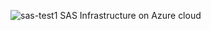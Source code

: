 ![sas-test1](https://github.com/prashantchamps/sas-test-iac/assets/42674656/ad6ae4d0-e0e2-4d68-b3d9-94f8529e50aa)
SAS Infrastructure on Azure cloud
